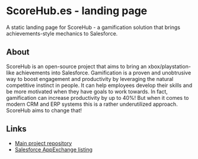# ScoreHub.es - landing page

A static landing page for ScoreHub - a gamification solution that brings achievements-style mechanics to Salesforce.


## About

ScoreHub is an open-source project that aims to bring an xbox/playstation-like achievements into Salesforce. Gamification is a proven and unobtrusive way to boost engagement and productivity by leveraging the natural competitive instinct in people. It can help employees develop their skills and be more motivated when they have goals to work towards. In fact, gamification can increase productivity by up to 40%! But when it comes to modern CRM and ERP systems this is a rather underutilized approach. ScoreHub aims to change that!


## Links

- [Main project repository](https://github.com/kryvyifedir/score-hub)
- [Salesforce AppExchange listing](https://appexchange.salesforce.com/appxListingDetail?listingId=638df260-dbd1-4405-917c-83c88e70fc2c)